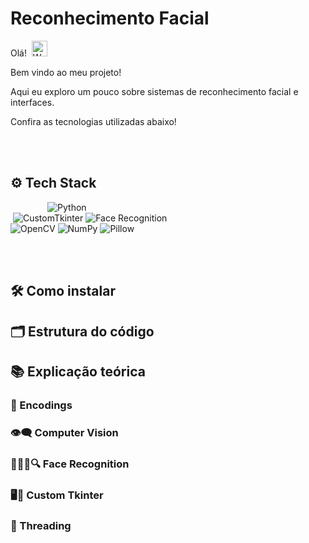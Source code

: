 # Reconhecimento Facial
Olá! &nbsp;<img src="https://raw.githubusercontent.com/Tarikul-Islam-Anik/Animated-Fluent-Emojis/master/Emojis/Hand%20gestures/Waving%20Hand.png" alt="Waving Hand" width="25" height="25" />

Bem vindo ao meu projeto!

Aqui eu exploro um pouco sobre sistemas de reconhecimento facial e interfaces.

Confira as tecnologias utilizadas abaixo!

<br><br>

## ⚙️ Tech Stack

&nbsp;&nbsp;&nbsp;&nbsp;&nbsp;&nbsp;&nbsp;&nbsp;&nbsp;&nbsp;&nbsp;&nbsp;&nbsp;&nbsp;&nbsp;![Python](https://img.shields.io/badge/Python-blue?logo=python&logoColor=white)<br>
&nbsp;![CustomTkinter](https://img.shields.io/badge/CustomTkinter-blue?logo=tkinter&logoColor=white)
![Face Recognition](https://img.shields.io/badge/Face_Recognition-blue?logo=ai&logoColor=white)<br>
![OpenCV](https://img.shields.io/badge/OpenCV-blue?logo=opencv&logoColor=white)
![NumPy](https://img.shields.io/badge/NumPy-blue?logo=numpy&logoColor=white)
![Pillow](https://img.shields.io/badge/Pillow-blue?logo=python&logoColor=white)


<br><br>

## 🛠️ Como instalar

## 🗂️ Estrutura do código

## 📚 Explicação teórica

### 🔢 Encodings

### 👁️‍🗨️ Computer Vision

### 🧑‍🤝‍🧑🔍 Face Recognition

### 🖥️🎨 Custom Tkinter

### 🧵 Threading
